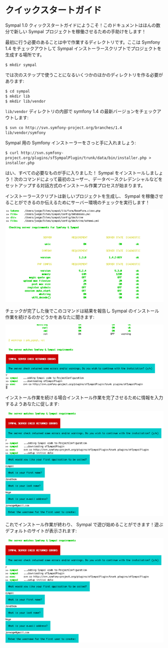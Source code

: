 クイックスタートガイド
=====================

Sympal 1.0 クィックスタートガイドにようこそ！このドキュメントはほんの数分で新しい Sympal プロジェクトを稼働させるための手助けをします！

最初に行う必要のあることは中で作業するディレクトリです。ここは Symfony 1.4 をチェックアウトして Sympal インストーラースクリプトでプロジェクトを生成する場所です。

    $ mkdir sympal

では次のステップで使うことになるいくつかのほかのディレクトリを作る必要があります:

    $ cd sympal
    $ mkdir lib
    $ mkdir lib/vendor

`lib/vendor` ディレクトリの内部で symfony 1.4 の最新バージョンをチェックアウトします:

    $ svn co http://svn.symfony-project.org/branches/1.4 lib/vendor/symfony

Sympal 用の Symfony インストーラーをさっと手に入れましょう:

    $ curl http://svn.symfony-project.org/plugins/sfSympalPlugin/trunk/data/bin/installer.php > installer.php

はい、すべての必要なものが手に入りました！ Sympal をインストールしましょう！次のコマンドによって最初のユーザー、データベースクレデンシャルなどをセットアップする対話方式のインストール作業プロセスが始まります。

インストーラースクリプトは新しいプロジェクトを生成し、 Sympal を稼働させることができるのか伝えるためにサーバー環境のチェックを実行します！

![サーバーチェック](http://github.com/masakielastic/sympal-ja/raw/master/images/picture-16.png "サーバーチェック")

チェックが完了した後でこのコマンドは結果を報告し Sympal のインストール作業を続けるのかどうかをあなたに聞きます:

![インストール作業を続ける](http://github.com/masakielastic/sympal-ja/raw/master/images/picture-17.png "インストール作業を続ける")

インストール作業を続ける場合インストール作業を完了させるために情報を入力するようあなたに促します:

![サーバーチェックの結果](http://github.com/masakielastic/sympal-ja/raw/master/images/picture-18.png "サーバーチェックの結果")

これでインストール作業が終わり、 Sympal で遊び始めることができます！遊ぶデフォルトのサイトが表示されます:

![デフォルトのサイト](http://github.com/masakielastic/sympal-ja/raw/master/images/picture-18.png "デフォルトのサイト")
